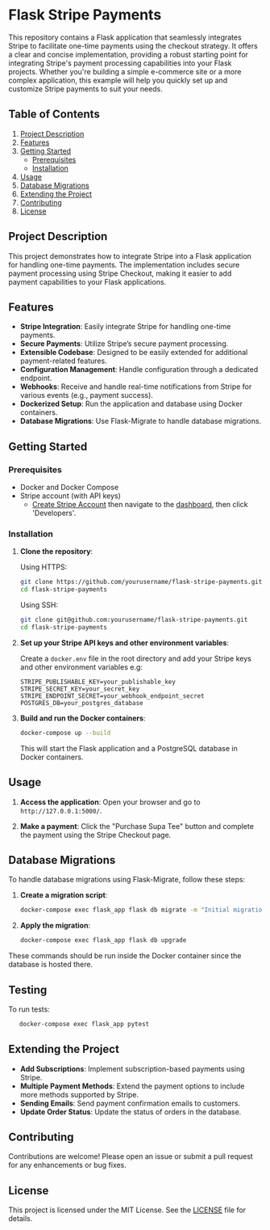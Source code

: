 # Flask Stripe Payments

This repository contains a Flask application that seamlessly integrates Stripe to facilitate one-time payments using the checkout strategy. It offers a clear and concise implementation, providing a robust starting point for integrating Stripe's payment processing capabilities into your Flask projects. Whether you're building a simple e-commerce site or a more complex application, this example will help you quickly set up and customize Stripe payments to suit your needs.

## Table of Contents

1. [Project Description](#project-description)
2. [Features](#features)
3. [Getting Started](#getting-started)
    - [Prerequisites](#prerequisites)
    - [Installation](#installation)
4. [Usage](#usage)
5. [Database Migrations](#database-migrations)
6. [Extending the Project](#extending-the-project)
7. [Contributing](#contributing)
8. [License](#license)

## Project Description

This project demonstrates how to integrate Stripe into a Flask application for handling one-time payments. The implementation includes secure payment processing using Stripe Checkout, making it easier to add payment capabilities to your Flask applications.

## Features

- **Stripe Integration**: Easily integrate Stripe for handling one-time payments.
- **Secure Payments**: Utilize Stripe’s secure payment processing.
- **Extensible Codebase**: Designed to be easily extended for additional payment-related features.
- **Configuration Management**: Handle configuration through a dedicated endpoint.
- **Webhooks**: Receive and handle real-time notifications from Stripe for various events (e.g., payment success).
- **Dockerized Setup**: Run the application and database using Docker containers.
- **Database Migrations**: Use Flask-Migrate to handle database migrations.

## Getting Started

### Prerequisites

- Docker and Docker Compose
- Stripe account (with API keys)
  * [Create Stripe Account](https://dashboard.stripe.com/register) then navigate to the [dashboard](https://dashboard.stripe.com/test/dashboard),
    then click 'Developers'.


### Installation

1. **Clone the repository**:

    Using HTTPS:
    ```bash
    git clone https://github.com/yourusername/flask-stripe-payments.git
    cd flask-stripe-payments
    ```

    Using SSH:
    ```bash
    git clone git@github.com:yourusername/flask-stripe-payments.git
    cd flask-stripe-payments
    ```

2. **Set up your Stripe API keys and other environment variables**:

    Create a `docker.env` file in the root directory and add your Stripe keys and other environment variables e.g:

    ```env
    STRIPE_PUBLISHABLE_KEY=your_publishable_key
    STRIPE_SECRET_KEY=your_secret_key
    STRIPE_ENDPOINT_SECRET=your_webhook_endpoint_secret
    POSTGRES_DB=your_postgres_database
    ```

3. **Build and run the Docker containers**:

    ```bash
    docker-compose up --build
    ```

    This will start the Flask application and a PostgreSQL database in Docker containers.

## Usage

1. **Access the application**: Open your browser and go to `http://127.0.0.1:5000/`.

2. **Make a payment**: Click the "Purchase Supa Tee" button and complete the payment using the Stripe Checkout page.

## Database Migrations

To handle database migrations using Flask-Migrate, follow these steps:

1. **Create a migration script**:

    ```bash
    docker-compose exec flask_app flask db migrate -m "Initial migration."
    ```

2. **Apply the migration**:

    ```bash
    docker-compose exec flask_app flask db upgrade
    ```

These commands should be run inside the Docker container since the database is hosted there.

## Testing
To run tests:
 ```bash
    docker-compose exec flask_app pytest
 ```


## Extending the Project

- **Add Subscriptions**: Implement subscription-based payments using Stripe.
- **Multiple Payment Methods**: Extend the payment options to include more methods supported by Stripe.
- **Sending Emails**: Send payment confirmation emails to customers.
- **Update Order Status**: Update the status of orders in the database.

## Contributing

Contributions are welcome! Please open an issue or submit a pull request for any enhancements or bug fixes.

## License

This project is licensed under the MIT License. See the [LICENSE](LICENSE) file for details.
